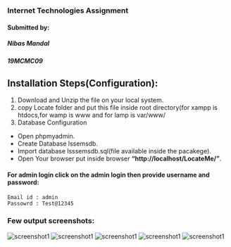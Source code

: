 ### Internet Technologies Assignment
#### Submitted by:
##### Nibas Mandal
##### 19MCMC09

## Installation Steps(Configuration):

1. Download and Unzip the file on your local system.
2. copy Locate folder and put this file inside root directory(for xampp is htdocs,for wamp is www and for lamp is var/www/
3. Database Configuration

* Open phpmyadmin.
* Create Database lssemsdb.
* Import database lsssemsdb.sql(file available inside the pacakege).
* Open Your browser put inside browser **“http://localhost/LocateMe/”**.

#### For admin login click on the admin login then provide username and password:
```
Email id : admin
Passowrd : Test@12345
```
### Few output screenshots:

![screenshot1](https://github.com/vanigupta20024/IT-Project_ELMS/blob/master/img1.PNG)
![screenshot1](https://github.com/vanigupta20024/IT-Project_ELMS/blob/master/img2.PNG)
![screenshot1](https://github.com/vanigupta20024/IT-Project_ELMS/blob/master/img3.PNG)
![screenshot1](https://github.com/vanigupta20024/IT-Project_ELMS/blob/master/img4.PNG)
![screenshot1](https://github.com/vanigupta20024/IT-Project_ELMS/blob/master/img5.PNG)
